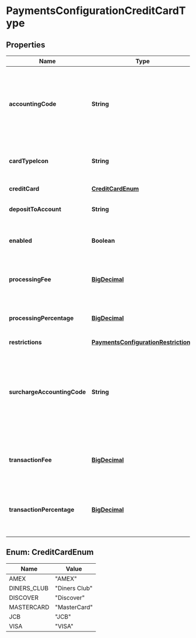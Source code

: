 
# PaymentsConfigurationCreditCardType

## Properties
Name | Type | Description | Notes
------------ | ------------- | ------------- | -------------
**accountingCode** | **String** | Optional field used for Quickbooks integrations to match this credit card with the corresponding payment type in Quickbooks |  [optional]
**cardTypeIcon** | **String** | Internally used icon information for this card type |  [optional]
**creditCard** | [**CreditCardEnum**](#CreditCardEnum) | Credit card type |  [optional]
**depositToAccount** | **String** | The name of the account to deposit funds |  [optional]
**enabled** | **Boolean** | If true, this card type will be accepted during checkout |  [optional]
**processingFee** | [**BigDecimal**](BigDecimal.md) | Optional additional fee applied to order for this card |  [optional]
**processingPercentage** | [**BigDecimal**](BigDecimal.md) | Optional additional fee applied to order for this card |  [optional]
**restrictions** | [**PaymentsConfigurationRestrictions**](PaymentsConfigurationRestrictions.md) |  |  [optional]
**surchargeAccountingCode** | **String** | Optional field. If integrated with Quickbooks, this code will be used when informing Quickbooks about any surcharges applied to orders |  [optional]
**transactionFee** | [**BigDecimal**](BigDecimal.md) | An optional additional fee to charge the customer for using this card. |  [optional]
**transactionPercentage** | [**BigDecimal**](BigDecimal.md) | An optional transaction percentage to charge the customer for using this card |  [optional]


<a name="CreditCardEnum"></a>
## Enum: CreditCardEnum
Name | Value
---- | -----
AMEX | &quot;AMEX&quot;
DINERS_CLUB | &quot;Diners Club&quot;
DISCOVER | &quot;Discover&quot;
MASTERCARD | &quot;MasterCard&quot;
JCB | &quot;JCB&quot;
VISA | &quot;VISA&quot;



